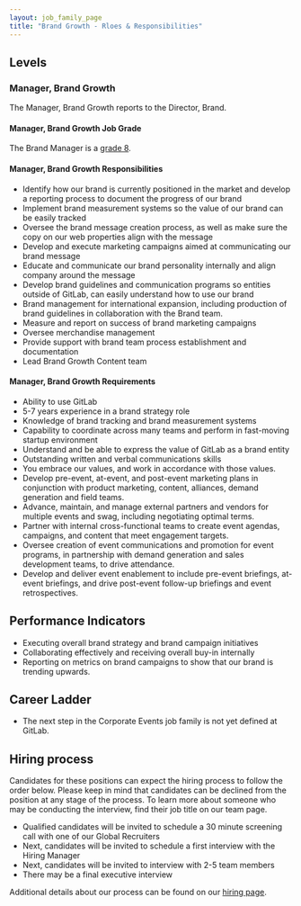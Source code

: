 ```yaml
---
layout: job_family_page
title: "Brand Growth - Rloes & Responsibilities"
---
```


## Levels

### Manager, Brand Growth

The Manager, Brand Growth reports to the Director, Brand.

#### Manager, Brand Growth Job Grade

The Brand Manager is a [grade 8](/handbook/total-rewards/compensation/compensation-calculator/#gitlab-job-grades).

#### Manager, Brand Growth Responsibilities

* Identify how our brand is currently positioned in the market and develop a reporting process to document the progress of our brand
* Implement brand measurement systems so the value of our brand can be easily tracked
* Oversee the brand message creation process, as well as make sure the copy on our web properties align with the message
* Develop and execute marketing campaigns aimed at communicating our brand message
* Educate and communicate our brand personality internally and align company around the message
* Develop brand guidelines and communication programs so entities outside of GitLab, can easily understand how to use our brand
* Brand management for international expansion, including production of brand guidelines in collaboration with the Brand team.
* Measure and report on success of brand marketing campaigns
* Oversee merchandise management
* Provide support with brand team process establishment and documentation
* Lead Brand Growth Content team

#### Manager, Brand Growth Requirements

* Ability to use GitLab
* 5-7 years experience in a brand strategy role
* Knowledge of brand tracking and brand measurement systems
* Capability to coordinate across many teams and perform in fast-moving startup environment
* Understand and be able to express the value of GitLab as a brand entity
* Outstanding written and verbal communications skills
* You embrace our values, and work in accordance with those values.
* Develop pre-event, at-event, and post-event marketing plans in conjunction with product marketing, content, alliances, demand generation and field teams.
* Advance, maintain, and manage external partners and vendors for multiple events and swag, including negotiating optimal terms.
* Partner with internal cross-functional teams to create event agendas, campaigns, and content that meet engagement targets.
* Oversee creation of event communications and promotion for event programs, in partnership with demand generation and sales development teams, to drive attendance.
* Develop and deliver event enablement to include pre-event briefings, at-event briefings, and drive post-event follow-up briefings and event retrospectives.

## Performance Indicators

* Executing overall brand strategy and brand campaign initiatives 
* Collaborating effectively and receiving overall buy-in internally 
* Reporting on metrics on brand campaigns to show that our brand is trending upwards. 
 
## Career Ladder

* The next step in the Corporate Events job family is not yet defined at GitLab.

## Hiring process

Candidates for these positions can expect the hiring process to follow the order below. Please keep in mind that candidates can be declined from the position at any stage of the process. To learn more about someone who may be conducting the interview, find their job title on our team page.

* Qualified candidates will be invited to schedule a 30 minute screening call with one of our Global Recruiters
* Next, candidates will be invited to schedule a first interview with the Hiring Manager
* Next, candidates will be invited to interview with 2-5 team members
* There may be a final executive interview

Additional details about our process can be found on our [hiring page](/handbook/hiring/).
